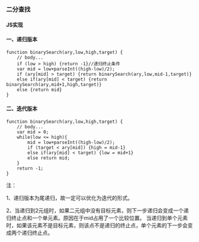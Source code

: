 ### **二分查找**
#### **JS实现**
#### **一、递归版本**
    function binarySearch(ary,low,high,target) {
        // body...
        if (low > high) {return -1}//递归终止条件
        var mid = low+parseInt((high-low)/2);
        if (ary[mid] > target) {return binarySearch(ary,low,mid-1,target)}
        else if(ary[mid] < target) {return binarySearch(ary,mid+1,high,target)}
        else {return mid}
    }

#### **二、迭代版本**
    function binarySearch(ary,low,high,target) {
        // body...
        var mid = 0;
        while(low <= high){
            mid = low+parseInt((high-low)/2);
            if (target < ary[mid]) {high = mid-1}
            else if(ary[mid] < target) {low = mid+1}
            else return mid;
        }
        return -1;
    }

注：

1、递归版本为尾递归，故一定可以优化为迭代的形式。

2、当递归到2元组时，如果二元组中没有目标元素，则下一步递归会变成一个递归终止点和一个单元素。原因在于mid占用了一个比较位置。
当递归到单个元素时，如果该元素不是目标元素，则该点不是递归的终止点，单个元素的下一步会变成两个递归终止点。